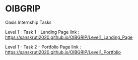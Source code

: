 # OIBGRIP
Oasis Internship Tasks

Level 1 - Task 1 - Landing Page link : https://sanskruti2020.github.io/OIBGRIP/Level1_Landing_Page

Level 1 - Task 2 - Portfolio Page link : https://sanskruti2020.github.io/OIBGRIP/Level1_Portfolio
